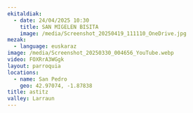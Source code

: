 ```yaml
---
ekitaldiak:
  - date: 24/04/2025 10:30
    title: SAN MIGELEN BISITA
    image: /media/Screenshot_20250419_111110_OneDrive.jpg
mezak:
  - language: euskaraz
image: /media/Screenshot_20250330_004656_YouTube.webp
video: FOXRrA3WGgk
layout: parroquia
locations:
  - name: San Pedro
    geo: 42.97074, -1.87838
title: astitz
valley: Larraun
---
```

